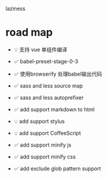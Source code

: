 laziness

# road map
- :bulb: 支持 vue 单组件编译
- :white_check_mark: babel-preset-stage-0-3
- :white_check_mark: 使用browserify 处理babel输出代码
- :white_check_mark: sass and less source map
- :white_check_mark: sass and less autoprefixer
- :white_check_mark: add support markdown to html
- :bulb: add support stylus
- :bulb: add support CoffeeScript
- :white_check_mark: add support minify js
- :white_check_mark: add support minify css

- :white_check_mark: add exclude glob pattern support